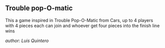 ## Trouble pop-O-matic

This a game inspired in Trouble Pop-O-Matic from Cars, up to 4 players with 4 pieces each can join and whoever get four pieces into the finish line wins

*author: Luis Quintero*